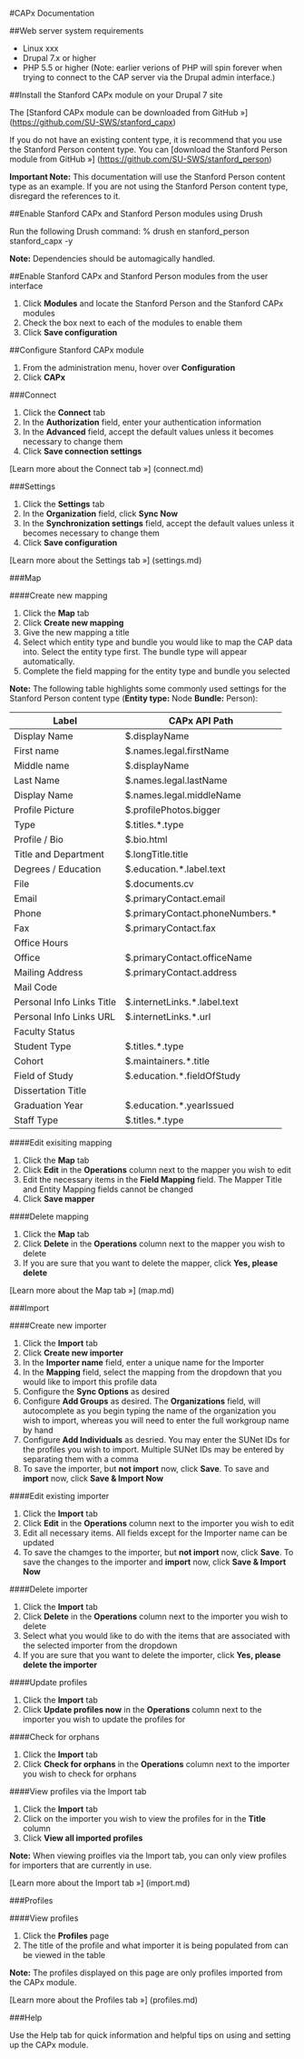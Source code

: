 #CAPx Documentation

##Web server system requirements

- Linux xxx
- Drupal 7.x or higher
- PHP 5.5 or higher (Note: earlier verions of PHP will spin forever when trying to connect to the CAP server via the Drupal admin interface.)

##Install the Stanford CAPx module on your Drupal 7 site

The [Stanford CAPx module can be downloaded from GitHub »] (https://github.com/SU-SWS/stanford_capx)

If you do not have an existing content type, it is recommend that you use the Stanford Person content type. You can [download the Stanford Person module from GitHub »] (https://github.com/SU-SWS/stanford_person)

**Important Note:** This documentation will use the Stanford Person content type as an example. If you are not using the Stanford Person content type, disregard the references to it.

##Enable Stanford CAPx and Stanford Person modules using Drush

Run the following Drush command: % drush en stanford_person stanford_capx -y

**Note:** Dependencies should be automagically handled.

##Enable Stanford CAPx and Stanford Person modules from the user interface

1. Click **Modules** and locate the Stanford Person and the Stanford CAPx modules
2. Check the box next to each of the modules to enable them
3. Click **Save configuration**

##Configure Stanford CAPx module

1. From the administration menu, hover over **Configuration**
2. Click **CAPx**

###Connect

1. Click the **Connect** tab
2. In the **Authorization** field, enter your authentication information
3. In the **Advanced** field, accept the default values unless it becomes necessary to change them
4. Click **Save connection settings**
 
[Learn more about the Connect tab »] (connect.md)

###Settings

1. Click the **Settings** tab
2. In the **Organization** field, click **Sync Now**
3. In the **Synchronization settings** field, accept the default values unless it becomes necessary to change them
4. Click **Save configuration**

[Learn more about the Settings tab »] (settings.md)

###Map

####Create new mapping

1. Click the **Map** tab
2. Click **Create new mapping**
3. Give the new mapping a title
4. Select which entity type and bundle you would like to map the CAP data into. Select the entity type first. The bundle type will appear automatically.
5. Complete the field mapping for the entity type and bundle you selected

**Note:** The following table highlights some commonly used settings for the Stanford Person content type (**Entity type:** Node **Bundle:** Person):

Label | CAPx API Path
--- | ---
Display Name |	$.displayName
First name |	$.names.legal.firstName
Middle name |	$.displayName
Last Name |	$.names.legal.lastName
Display Name |	$.names.legal.middleName
Profile Picture |	$.profilePhotos.bigger
Type |	$.titles.*.type
Profile / Bio |	$.bio.html
Title and Department | $.longTitle.title
Degrees / Education |	$.education.*.label.text
File |	$.documents.cv
Email |	$.primaryContact.email
Phone |	$.primaryContact.phoneNumbers.*
Fax |	$.primaryContact.fax
Office Hours |	
Office | $.primaryContact.officeName
Mailing Address | $.primaryContact.address
Mail Code |	
Personal Info Links Title | $.internetLinks.*.label.text
Personal Info Links URL | $.internetLinks.*.url
Faculty Status | 
Student Type | $.titles.*.type
Cohort |$.maintainers.*.title
Field of Study | $.education.*.fieldOfStudy
Dissertation Title | 
Graduation Year | $.education.*.yearIssued
Staff Type | $.titles.*.type

####Edit exisiting mapping

1. Click the **Map** tab
2. Click **Edit** in the **Operations** column next to the mapper you wish to edit
3. Edit the necessary items in the **Field Mapping** field. The Mapper Title and Entity Mapping fields cannot be changed
4. Click **Save mapper**

####Delete mapping

1. Click the **Map** tab
2. Click **Delete** in the **Operations** column next to the mapper you wish to delete
3. If you are sure that you want to delete the mapper, click **Yes, please delete**

[Learn more about the Map tab »] (map.md)

###Import

####Create new importer

1. Click the **Import** tab
2. Click **Create new importer**
3. In the **Importer name** field, enter a unique name for the Importer
4. In the **Mapping** field, select the mapping from the dropdown that you would like to import this profile data
5. Configure the **Sync Options** as desired
6. Configure **Add Groups** as desired. The **Organizations** field, will autocomplete as you begin typing the name of the organization you wish to import, whereas you will need to enter the full workgroup name by hand
7. Configure  **Add Individuals** as desried. You may enter the SUNet IDs for the profiles you wish to import. Multiple SUNet IDs may be entered by separating them with a comma
8. To save the importer, but **not import** now, click **Save**. To save and **import** now, click **Save & Import Now**

####Edit existing importer

1. Click the **Import** tab
2. Click **Edit** in the **Operations** column next to the importer you wish to edit
3. Edit all necessary items. All fields except for the Importer name can be updated
4. To save the chamges to the importer, but **not import** now, click **Save**. To save the changes to the importer and **import** now, click **Save & Import Now**

####Delete importer

1. Click the **Import** tab
2. Click **Delete** in the **Operations** column next to the importer you wish to delete
3. Select what you would like to do with the items that are associated with the selected importer from the dropdown
3. If you are sure that you want to delete the importer, click **Yes, please delete the importer**

####Update profiles

1. Click the **Import** tab
2. Click **Update profiles now** in the **Operations** column next to the importer you wish to update the profiles for

####Check for orphans

1. Click the **Import** tab
2. Click **Check for orphans** in the **Operations** column next to the importer you wish to check for orphans

####View profiles via the Import tab

1. Click the **Import** tab
2. Click on the importer you wish to view the profiles for in the **Title** column
3. Click **View all imported profiles**

**Note:** When viewing proifles via the Import tab, you can only view profiles for importers that are currently in use.

[Learn more about the Import tab »] (import.md)

###Profiles

####View profiles

1. Click the **Profiles** page
2. The title of the profile and what importer it is being populated from can be viewed in the table

**Note:** The profiles displayed on this page are only profiles imported from the CAPx module.

[Learn more about the Profiles tab »] (profiles.md)

###Help

Use the Help tab for quick information and helpful tips on using and setting up the CAPx module.
